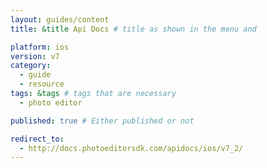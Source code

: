 ```yaml
---
layout: guides/content
title: &title Api Docs # title as shown in the menu and

platform: ios
version: v7
category:
  - guide
  - resource
tags: &tags # tags that are necessary
  - photo editor

published: true # Either published or not

redirect_to:
  - http://docs.photoeditorsdk.com/apidocs/ios/v7_2/
---
```


